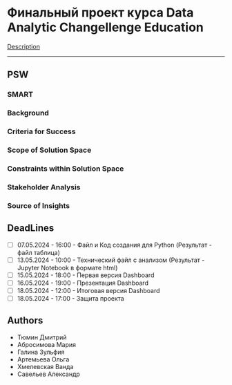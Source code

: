 # Финальный проект курса Data Analytic Changellenge Education 

[Description](https://docs.google.com/document/d/1CmMa3FejgLmPo8V8Q-R8sdEVa1FoyyMi/edit)

---
## PSW
### SMART

### Background

### Criteria for Success

### Scope of Solution Space

### Constraints within Solution Space

### Stakeholder Analysis

### Source of Insights

## DeadLines
- [ ] 07.05.2024 - 16:00 - Файл и Код создания для Python (Результат - файл таблица)
- [ ] 13.05.2024 - 10:00 - Технический файл с анализом (Результат - Jupyter Notebook в формате html)
- [ ] 15.05.2024 - 18:00 - Первая версия Dashboard
- [ ] 16.05.2024 - 19:00 - Презентация Dashboard
- [ ] 18.05.2024 - 12:00 - Итоговая версия Dashboard
- [ ] 18.05.2024 - 17:00 - Защита проекта

## Authors
- Тюмин Дмитрий
- Абросимова Мария
- Галина Зульфия
- Артемьева Ольга
- Хмелевская Ванда
- Савельев Александр
